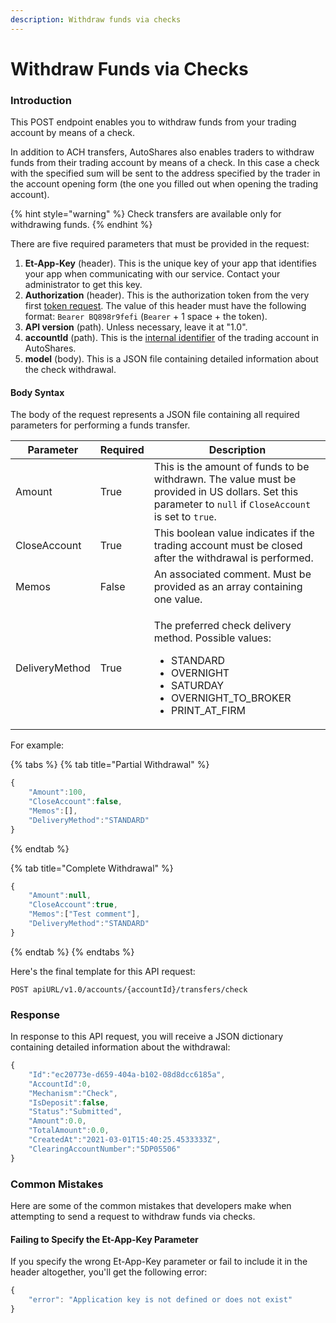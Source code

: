 ```yaml
---
description: Withdraw funds via checks
---
```


# Withdraw Funds via Checks

### Introduction <a href="#withdrawing-funds-with-checks" id="withdrawing-funds-with-checks"></a>

This POST endpoint enables you to withdraw funds from your trading account by means of a check.&#x20;

In addition to ACH transfers, AutoShares also enables traders to withdraw funds from their trading account by means of a check. In this case a check with the specified sum will be sent to the address specified by the trader in the account opening form (the one you filled out when opening the trading account).

{% hint style="warning" %}
Check transfers are available only for withdrawing funds.
{% endhint %}

There are five required parameters that must be provided in the request:

1. **Et-App-Key** (header). This is the unique key of your app that identifies your app when communicating with our service. Contact your administrator to get this key.
2. **Authorization** (header). This is the authorization token from the very first [token request](../../authentication/). The value of this header must have the following format: `Bearer BQ898r9fefi` (`Bearer` + 1 space + the token).
3. **API version** (path). Unless necessary, leave it at "1.0".
4. **accountId** (path). This is the [internal identifier](../../user-accounts/list-users-accounts.md) of the trading account in AutoShares.
5. **model** (body). This is a JSON file containing detailed information about the check withdrawal.

#### Body Syntax

The body of the request represents a JSON file containing all required parameters for performing a funds transfer.

| Parameter      | Required | Description                                                                                                                                                                 |
| -------------- | -------- | --------------------------------------------------------------------------------------------------------------------------------------------------------------------------- |
| Amount         | True     | This is the amount of funds to be withdrawn. The value must be provided in US dollars. Set this parameter to `null` if `CloseAccount` is set to `true`.                     |
| CloseAccount   | True     | This boolean value indicates if the trading account must be closed after the withdrawal is performed.                                                                       |
| Memos          | False    | An associated comment. Must be provided as an array containing one value.                                                                                                   |
| DeliveryMethod | True     | <p>The preferred check delivery method. Possible values:</p><ul><li>STANDARD</li><li>OVERNIGHT</li><li>SATURDAY</li><li>OVERNIGHT_TO_BROKER</li><li>PRINT_AT_FIRM</li></ul> |

For example:

{% tabs %}
{% tab title="Partial Withdrawal" %}
```javascript
{
    "Amount":100,
    "CloseAccount":false,
    "Memos":[],
    "DeliveryMethod":"STANDARD"
}
```
{% endtab %}

{% tab title="Complete Withdrawal" %}
```javascript
{
    "Amount":null,
    "CloseAccount":true,
    "Memos":["Test comment"],
    "DeliveryMethod":"STANDARD"
}
```
{% endtab %}
{% endtabs %}

Here's the final template for this API request:

```
POST apiURL/v1.0/accounts/{accountId}/transfers/check
```

### Response

In response to this API request, you will receive a JSON dictionary containing detailed information about the withdrawal:

```javascript
{
    "Id":"ec20773e-d659-404a-b102-08d8dcc6185a",
    "AccountId":0,
    "Mechanism":"Check",
    "IsDeposit":false,
    "Status":"Submitted",
    "Amount":0.0,
    "TotalAmount":0.0,
    "CreatedAt":"2021-03-01T15:40:25.4533333Z",
    "ClearingAccountNumber":"5DP05506"
}
```

### Common Mistakes

Here are some of the common mistakes that developers make when attempting to send a request to withdraw funds via checks.

#### Failing to Specify the Et-App-Key Parameter

If you specify the wrong Et-App-Key parameter or fail to include it in the header altogether, you'll get the following error:

```javascript
{
    "error": "Application key is not defined or does not exist"
}
```
